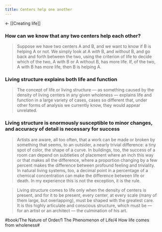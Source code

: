 ```yaml
---
title: Centers help one another
---
```


<- [[Creating life]]

### How can we know that any two centers help each other?
> Suppose we have two centers A and B, and we want to know if B is helping A or not. We simply look at A *with* B, and *without* B, and go back and forth between the two, using the criterion of life to decide which of the two, A with B or A without B, has more life. If, of the two, A with B has more life, then B is helping A.

### Living structure explains both life and function
> The concept of life or living structure — as something caused by the density of living centers in any given wholeness — explains life and function in a large variety of cases, cases so different that, under other forms of analysis we currently know, they would appear unrelated.

### Living structure is enormously susceptible to minor changes, and accuracy of detail is necessary for success
> Artists are aware, all too often, that a work can be made or broken by something that seems, to an outsider, a nearly trivial difference: a tiny spot of color, the shape of a curve. In buildings, too, the success of a room can depend on subtleties of placement where an inch this way or that makes all the difference, where a proportion changing by a few percent makes the difference between profound feeling and triviality. In natural living systems, too, a decimal point in a percentage of a chemical concentration can make the difference between life or death. In my experience this is not the exception, it is the rule.

> Living structure comes to life only when the density of centers is present, and for it to be present, every center, at every scale (many of them large, but overlapping), must be shaped with the greatest care. It is this highly articulate and conscious structure, which must be — for an artist or an architect — the culmination of his art.


#book/The Nature of Order/1 The Phenomenon of Life/4 How life comes from wholeness#
